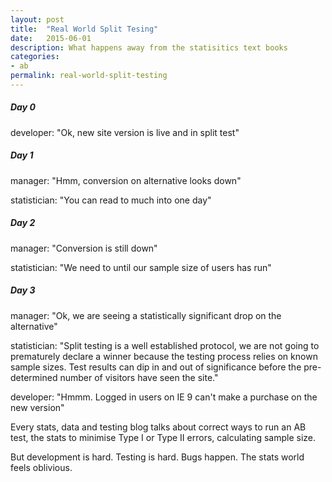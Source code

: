```yaml
---
layout: post
title:  "Real World Split Tesing"
date:   2015-06-01
description: What happens away from the statisitics text books
categories:
- ab
permalink: real-world-split-testing
---
```


##### Day 0
developer: "Ok, new site version is live and in split test"

##### Day 1
manager: "Hmm, conversion on alternative looks down"

statistician: "You can read to much into one day"

##### Day 2
manager: "Conversion is still down"

statistician: "We need to until our sample size of users has run"

##### Day 3
manager: "Ok, we are seeing a statistically significant drop on the alternative"

statistician: "Split testing is a well established protocol, we are not going to prematurely declare a winner because the testing process relies on known sample sizes. Test results can dip in and out of significance before the pre-determined number of visitors have seen the site."

developer: "Hmmm. Logged in users on IE 9 can't make a purchase on the new version"

Every stats, data and testing blog talks about correct ways to run an AB test, 
the stats to minimise Type I or Type II errors, calculating sample size. 

But development is hard. Testing is hard. Bugs happen.  The stats world feels oblivious.

